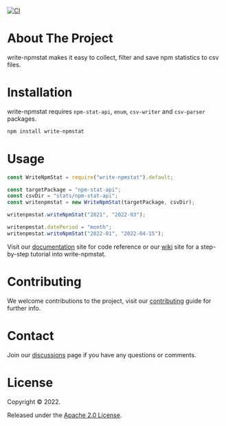 [![CI](https://github.com/veghdev/write-npmstat/workflows/CI/badge.svg?branch=main)](https://github.com/veghdev/write-npmstat/actions/workflows/ci.yml)


# About The Project

write-npmstat makes it easy to collect, filter and save npm statistics to csv files.

# Installation

write-npmstat requires `npm-stat-api`, `enum`, `csv-writer` and `csv-parser` packages.

```sh
npm install write-npmstat
```

# Usage

```js
const WriteNpmStat = require("write-npmstat").default;

const targetPackage = "npm-stat-api";
const csvDir = "stats/npm-stat-api";
const writenpmstat = new WriteNpmStat(targetPackage, csvDir);

writenpmstat.writeNpmStat("2021", "2022-03");

writenpmstat.datePeriod = "month";
writenpmstat.writeNpmStat("2022-01", "2022-04-15");
```

Visit our [documentation](https://veghdev.github.io/write-npmstat/) site for code reference or 
our [wiki](https://veghdev.github.io/write-npmstat/) site for a step-by-step tutorial into write-npmstat.

# Contributing

We welcome contributions to the project, visit our [contributing](https://github.com/veghdev/write-npmstat/blob/main/CONTRIBUTING.md) guide for further info.

# Contact

Join our [discussions](https://github.com/veghdev/write-npmstat/discussions) page if you have any questions or comments.

# License

Copyright © 2022.

Released under the [Apache 2.0 License](https://github.com/veghdev/write-npmstat/blob/main/LICENSE).
